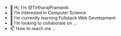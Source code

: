 - 👋 Hi, I’m @TirtharajPramanik
- 👀 I’m interested in Computer Science
- 🌱 I’m currently learning Fullstack Web Development
- 💞️ I’m looking to collaborate on ...
- 📫 How to reach me ...

<!---
TirtharajPramanik/TirtharajPramanik is a ✨ special ✨ repository because its `README.md` (this file) appears on your GitHub profile.
You can click the Preview link to take a look at your changes.
--->
